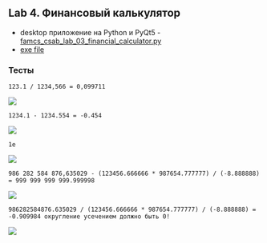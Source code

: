 ## Lab 4. Финансовый калькулятор
 - desktop приложение на Python и PyQt5 - [famcs_csab_lab_03_financial_calculator.py](https://github.com/vetasavitskaya/famcs-csab-laboratory-works/blob/main/famcs_csab_lab_03_financial_calculator/famcs_csab_lab_03_financial_calculator.py)
 - [exe file](https://drive.google.com/drive/folders/1ln_r9XklnKjlhpMCli5zwsXAZAyX0Oma?usp=sharing)
### Тесты

`123.1 / 1234,566 = 0,099711`

![](https://github.com/vetasavitskaya/famcs-csab-laboratory-works/blob/main/famcs_csab_lab_03_financial_calculator/image_2021-12-11_18-28-31.png)

`1234.1 - 1234.554 = -0.454`

![](https://github.com/vetasavitskaya/famcs-csab-laboratory-works/blob/main/famcs_csab_lab_03_financial_calculator/image_2021-12-11_18-30-35.png)

`1e`

![](https://github.com/vetasavitskaya/famcs-csab-laboratory-works/blob/main/famcs_csab_lab_03_financial_calculator/image_2021-12-11_18-31-24.png)

`986 282 584 876,635029 - (123456.666666 * 987654.777777) / (-8.888888) = 999 999 999 999.999998`

![](https://github.com/vetasavitskaya/famcs-csab-laboratory-works/blob/main/famcs_csab_lab_03_financial_calculator/image_2021-12-11_18-32-45.png)

`986282584876.635029 / (123456.666666 * 987654.777777) / (-8.888888) = -0.909984 округление усечением должно быть 0!`

![](https://github.com/vetasavitskaya/famcs-csab-laboratory-works/blob/main/famcs_csab_lab_03_financial_calculator/image_2021-12-11_19-01-45.png)
